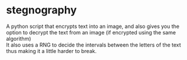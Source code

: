 # stegnography
A python script that encrypts text into an image, and also gives you the option to decrypt the text from an image (if encrypted using the same algorithm)  
It also uses a RNG to decide the intervals between the letters of the text thus making it a little harder to break.
